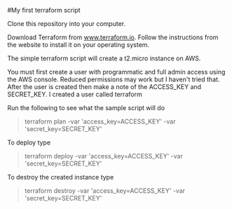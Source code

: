 #My first terraform script

Clone this repository into your computer. 

Download Terraform from www.terraform.io. Follow the instructions from the website to install it on your operating system.

The simple terraform script will create a t2.micro instance on AWS.

You must first create a user with programmatic and full admin access using the AWS console. Reduced permissions may work but I haven't tried that. After the user is created then make a note of the ACCESS_KEY and SECRET_KEY. I created a user called terraform

Run the following to see what the sample script will do

> terraform plan -var 'access_key=ACCESS_KEY' -var 'secret_key=SECRET_KEY'

To deploy type

> terraform deploy -var 'access_key=ACCESS_KEY' -var 'secret_key=SECRET_KEY'

To destroy the created instance type

> terraform destroy -var 'access_key=ACCESS_KEY' -var 'secret_key=SECRET_KEY'



